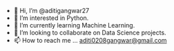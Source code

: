 - 👋 Hi, I’m @aditigangwar27
- 👀 I’m interested in Python.
- 🌱 I’m currently learning Machine Learning.
- 💞️ I’m looking to collaborate on Data Science projects.
- 📫 How to reach me ...
aditi0208gangwar@gmail.com
<!---
aditigangwar27/aditigangwar27 is a ✨ special ✨ repository because its `README.md` (this file) appears on your GitHub profile.
You can click the Preview link to take a look at your changes.
--->
